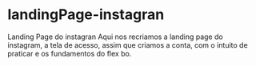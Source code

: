 # landingPage-instagran
Landing Page do instagran 
Aqui nos recriamos a landing page do instagram, a tela de acesso, assim que criamos a conta, com o intuito de praticar e os fundamentos do flex bo.
